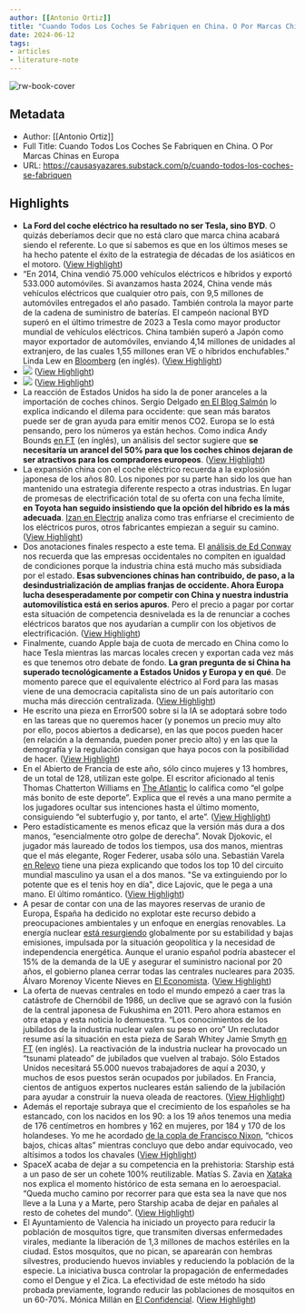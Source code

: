 ```yaml
---
author: [[Antonio Ortiz]]
title: "Cuando Todos Los Coches Se Fabriquen en China. O Por Marcas Chinas en Europa"
date: 2024-06-12
tags: 
- articles
- literature-note
---
```

![rw-book-cover](https://substackcdn.com/image/fetch/f_auto,q_auto:good,fl_progressive:steep/https%3A%2F%2Fsubstack-post-media.s3.amazonaws.com%2Fpublic%2Fimages%2Fd4cf84bf-4538-42ee-882e-a2eeaaa4af85_1456x816.png)

## Metadata
- Author: [[Antonio Ortiz]]
- Full Title: Cuando Todos Los Coches Se Fabriquen en China. O Por Marcas Chinas en Europa
- URL: https://causasyazares.substack.com/p/cuando-todos-los-coches-se-fabriquen

## Highlights
- **La Ford del coche eléctrico ha resultado no ser Tesla, sino BYD**. O quizás deberíamos decir que no está claro que marca china acabará siendo el referente. Lo que sí sabemos es que en los últimos meses se ha hecho patente el éxito de la estrategia de décadas de los asiáticos en el motoro. ([View Highlight](https://read.readwise.io/read/01j04f2mjdy8y6jd0a44tmtte5))
- “En 2014, China vendió 75.000 vehículos eléctricos e híbridos y exportó 533.000 automóviles. Si avanzamos hasta 2024, China vende más vehículos eléctricos que cualquier otro país, con 9,5 millones de automóviles entregados el año pasado. También controla la mayor parte de la cadena de suministro de baterías. El campeón nacional BYD superó en el último trimestre de 2023 a Tesla como mayor productor mundial de vehículos eléctricos. China también superó a Japón como mayor exportador de automóviles, enviando 4,14 millones de unidades al extranjero, de las cuales 1,55 millones eran VE o híbridos enchufables." Linda Lew en [Bloomberg](https://archive.ph/oPtzh) (en inglés). ([View Highlight](https://read.readwise.io/read/01j04f2zxsq7tes4x10rpyvhf1))
- ![](https://substackcdn.com/image/fetch/w_1456,c_limit,f_auto,q_auto:good,fl_progressive:steep/https%3A%2F%2Fsubstack-post-media.s3.amazonaws.com%2Fpublic%2Fimages%2F7a316487-26eb-40aa-b39b-9dd704a2cd2a_697x420.png) ([View Highlight](https://read.readwise.io/read/01j04f3446dkm8qx0kygabtxj2))
- ![](https://substackcdn.com/image/fetch/w_1456,c_limit,f_auto,q_auto:good,fl_progressive:steep/https%3A%2F%2Fsubstack-post-media.s3.amazonaws.com%2Fpublic%2Fimages%2F7a316487-26eb-40aa-b39b-9dd704a2cd2a_697x420.png) ([View Highlight](https://read.readwise.io/read/01j04f349rtgxf7yyy4gr48dnv))
- La reacción de Estados Unidos ha sido la de poner aranceles a la importación de coches chinos. Sergio Delgado [en El Blog Salmón](https://www.elblogsalmon.com/economia/biden-empieza-guerra-aranceles-coche-electrico-chino-que-sea-barato-ayude-a-emitir-co2-ahora-importante-para-eeuu) lo explica indicando el dilema para occidente: que sean más baratos puede ser de gran ayuda para emitir menos CO2. Europa se lo está pensando, pero los números ya están hechos. Como indica Andy Bounds [en FT](https://archive.ph/f46BL/again?url=https://www.ft.com/content/8e4a9eb4-cd88-4625-a21b-6378d24c6dad) (en inglés), un análisis del sector sugiere que **se necesitaría un arancel del 50% para que los coches chinos dejaran de ser atractivos para los compradores europeos**. ([View Highlight](https://read.readwise.io/read/01j04f4b1ksh7mc5f45mec377d))
- La expansión china con el coche eléctrico recuerda a la explosión japonesa de los años 80. Los nipones por su parte han sido los que han mantenido una estrategia diferente respecto a otras industrias. En lugar de promesas de electrificación total de su oferta con una fecha límite, **en Toyota han seguido insistiendo que la opción del híbrido es la más adecuada**. [Izan en Electrip](https://electrip.substack.com/p/y-si-toyota-tenia-razon-con-el-coche) analiza como tras enfriarse el crecimiento de los eléctricos puros, otros fabricantes empiezan a seguir su camino. ([View Highlight](https://read.readwise.io/read/01j04f4samz1ax1f5k29q537rr))
- Dos anotaciones finales respecto a este tema. El [análisis de Ed Conway](https://edconway.substack.com/p/no-elon-musk-is-not-our-henry-ford) nos recuerda que las empresas occidentales no compiten en igualdad de condiciones porque la industria china está mucho más subsidiada por el estado. **Esas subvenciones chinas han contribuido, de paso, a la desindustrialización de amplias franjas de occidente. Ahora Europa lucha desesperadamente por competir con China y nuestra industria automovilística está en serios apuros**. Pero el precio a pagar por cortar esta situación de competencia desnivelada es la de renunciar a coches eléctricos baratos que nos ayudarían a cumplir con los objetivos de electrificación. ([View Highlight](https://read.readwise.io/read/01j04f5hxg510gztfkw7mkkvfa))
- Finalmente, cuando Apple baja de cuota de mercado en China como lo hace Tesla mientras las marcas locales crecen y exportan cada vez más es que tenemos otro debate de fondo. **La gran pregunta de si China ha superado tecnológicamente a Estados Unidos y Europa y en qué**. De momento parece que el equivalente eléctrico al Ford para las masas viene de una democracia capitalista sino de un país autoritario con mucha más dirección centralizada. ([View Highlight](https://read.readwise.io/read/01j04f62d8m1waj1c2nkg2vkcc))
- He escrito una pieza en Error500 sobre si la IA se adoptará sobre todo en las tareas que no queremos hacer (y ponemos un precio muy alto por ello, pocos abiertos a dedicarse), en las que pocos pueden hacer (en relación a la demanda, pueden poner precio alto) y en las que la demografía y la regulación consigan que haya pocos con la posibilidad de hacer. ([View Highlight](https://read.readwise.io/read/01j04f6ekbmdm9y24sbq42ngxk))
- En el Abierto de Francia de este año, sólo cinco mujeres y 13 hombres, de un total de 128, utilizan este golpe. El escritor aficionado al tenis Thomas Chatterton Williams en [The Atlantic](https://www.theatlantic.com/ideas/archive/2024/06/french-open-2024-rafael-nadal/678560/) lo califica como “el golpe más bonito de este deporte”. Explica que el revés a una mano permite a los jugadores ocultar sus intenciones hasta el último momento, consiguiendo “el subterfugio y, por tanto, el arte”. ([View Highlight](https://read.readwise.io/read/01j04f7fr9n0z46z5e7ewx1f8b))
- Pero estadísticamente es menos eficaz que la versión más dura a dos manos, “esencialmente otro golpe de derecha”. Novak Djokovic, el jugador más laureado de todos los tiempos, usa dos manos, mientras que el más elegante, Roger Federer, usaba sólo una. Sebastián Varela [en Relevo](https://www.relevo.com/tenis/nostalgicos-reves-mano-paso-desaparicion-20240218214831-nt.html) tiene una pieza explicando que todos los top 10 del circuito mundial masculino ya usan el a dos manos. "Se va extinguiendo por lo potente que es el tenis hoy en día", dice Lajovic, que le pega a una mano. El último romántico. ([View Highlight](https://read.readwise.io/read/01j04f73jr6qde6j3g416yknft))
- A pesar de contar con una de las mayores reservas de uranio de Europa, España ha dedicido no explotar este recurso debido a preocupaciones ambientales y un enfoque en energías renovables. La energía nuclear [está resurgiendo](https://causasyazares.substack.com/p/la-gran-division-es-mujeres-vs-hombres?utm_source=publication-search) globalmente por su estabilidad y bajas emisiones, impulsada por la situación geopolítica y la necesidad de independencia energética. Aunque el uranio español podría abastecer el 15% de la demanda de la UE y asegurar el suministro nacional por 20 años, el gobierno planea cerrar todas las centrales nucleares para 2035. Álvaro Morenoy Vicente Nieves en [El Economista](https://www.eleconomista.es/energia/noticias/12845383/06/24/por-que-espana-reniega-de-su-uranio-en-pleno-despertar-nuclear-solo-salamanca-abasteceria-el-15-de-toda-la-ue.html). ([View Highlight](https://read.readwise.io/read/01j04f7vkvfxrq2pt0e920r7bj))
- La oferta de nuevas centrales en todo el mundo empezó a caer tras la catástrofe de Chernóbil de 1986, un declive que se agravó con la fusión de la central japonesa de Fukushima en 2011. Pero ahora estamos en otra etapa y esta noticia lo demuestra. “Los conocimientos de los jubilados de la industria nuclear valen su peso en oro” Un reclutador resume así la situación en esta pieza de Sarah Whitey Jamie Smyth [en FT](https://archive.ph/qHpfG) (en inglés). La reactivación de la industria nuclear ha provocado un “tsunami plateado” de jubilados que vuelven al trabajo. Sólo Estados Unidos necesitará 55.000 nuevos trabajadores de aquí a 2030, y muchos de esos puestos serán ocupados por jubilados. En Francia, cientos de antiguos expertos nucleares están saliendo de la jubilación para ayudar a construir la nueva oleada de reactores. ([View Highlight](https://read.readwise.io/read/01j04f82yeezw07jmfsd3t31s9))
- Además el reportaje subraya que el crecimiento de los españoles se ha estancado, con los nacidos en los 90: a los 19 años tenemos una media de 176 centímetros en hombres y 162 en mujeres, por 184 y 170 de los holandeses. Yo me he acordado [de la copla de Francisco Nixon](https://www.youtube.com/watch?v=3Xya1HtNBMs), “chicos bajos, chicas altas” mientras concluyo que debo andar equivocado, veo altísimos a todos los chavales ([View Highlight](https://read.readwise.io/read/01j04f8s1afdfg2tvy0h9zm7fy))
- SpaceX acaba de dejar a su competencia en la prehistoria: Starship está a un paso de ser un cohete 100% reutilizable. Matías S. Zavia en [Xataka](https://www.xataka.com/espacio/spacex-acaba-dejar-a-su-competencia-prehistoria-starship-esta-a-paso-ser-cohete-100-reutilizable) nos explica el momento histórico de esta semana en lo aeroespacial. “Queda mucho camino por recorrer para que esta sea la nave que nos lleve a la Luna y a Marte, pero Starship acaba de dejar en pañales al resto de cohetes del mundo”. ([View Highlight](https://read.readwise.io/read/01j04f98ycfb94cerhpk3nt1jv))
- El Ayuntamiento de Valencia ha iniciado un proyecto para reducir la población de mosquitos tigre, que transmiten diversas enfermedades virales, mediante la liberación de 1,3 millones de machos estériles en la ciudad. Estos mosquitos, que no pican, se aparearán con hembras silvestres, produciendo huevos inviables y reduciendo la población de la especie. La iniciativa busca controlar la propagación de enfermedades como el Dengue y el Zica. La efectividad de este método ha sido probada previamente, logrando reducir las poblaciones de mosquitos en un 60-70%. Mónica Millán en [El Confidencial](https://www.elconfidencial.com/espana/comunidad-valenciana/2024-06-05/valencia-suelta-millon-mosquitos-tigre-por-que-2mpa_3897126/). ([View Highlight](https://read.readwise.io/read/01j04facj6pj309fp3mfgqm6vj))
